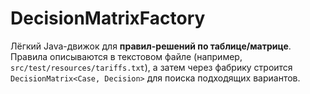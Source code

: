 # DecisionMatrixFactory

Лёгкий Java-движок для **правил-решений по таблице/матрице**.  
Правила описываются в текстовом файле (например, `src/test/resources/tariffs.txt`), а затем
через фабрику строится `DecisionMatrix<Case, Decision>` для поиска подходящих вариантов.
